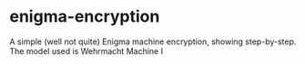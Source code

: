 # enigma-encryption
A simple (well not quite) Enigma machine encryption, showing step-by-step.
The model used is Wehrmacht Machine I
